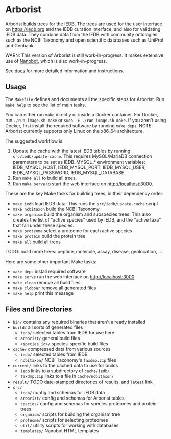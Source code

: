 # Arborist

Arborist builds trees for the IEDB.
The trees are used for the user interface on <https://iedb.org>
and the IEDB curation interface,
and also for validating IEDB data.
They combine data from the IEDB
with community ontologies such as the NCBI Taxonomy
and open scientific databases such as UniProt and Genbank.

WARN: This version of Arborist is still work-in-progress.
It makes extensive use of [Nanobot](https://github.com/ontodev/nanobot.rs),
which is also work-in-progress.

See [docs](./docs/) for more detailed information and instructions.

## Usage

The `Makefile` defines and documents all the specific steps for Arborist.
Run `make help` to see the list of main tasks.

You can either run `make` directly or inside a Docker container.
For Docker, run `./run_image.sh make` or `sudo -E ./run_image.sh make`.
If you aren't using Docker,
first install the required software by running `make deps`.
NOTE: Arborist currently supports only Linux on the x86_64 architecture.

The suggested workflow is:

1. Update the cache with the latest IEDB tables
  by running `src/iedb/update-cache`.
  This requires MySQL/MariaDB connection parameters to be set
  as IEDB_MYSQL_* environment variables:
  IEDB_MYSQL_HOST,
  IEDB_MYSQL_PORT,
  IEDB_MYSQL_USER,
  IEDB_MYSQL_PASSWORD,
  IEDB_MYSQL_DATABASE.
2. Run `make all` to build all trees.
3. Run `make serve` to start the web interface on <http://localhost:3000>.

These are the key Make tasks for building trees,
in their dependency order:

- `make iedb` load IEDB data:
  This runs the `src/iedb/update-cache` script
- `make ncbitaxon` build the NCBI Taxonomy
- `make organism` build the organism and subspecies trees:
  This also creates the list of "active species" used by IEDB,
  and the "active taxa" that fall under these species.
- `make proteome` select a proteome for each active species
- `make protein` build the protein tree
- `make all` build all trees

TODO: build more trees: peptide, molecule, assay, disease, geolocation, ...

Here are some other important Make tasks:

- `make deps` install required software
- `make serve` run the web interface on <http://localhost:3000>
- `make clean` remove all build files
- `make clobber` remove all generated files
- `make help` print this message


## Files and Directories

- `bin/` contains any required binaries that aren't already installed
- `build/` all sorts of generated files
  - `iedb/` selected tables from IEDB for use here
  - `arborist/` general build files
  - `<species_id>/` species-specific build files
- `cache/` compressed data from various sources
  - `iedb/` selected tables from IEDB
  - `ncbitaxon/` NCBI Taxonomy's `taxdmp.zip` files
- `current/` links to the cached data to use for builds
  - `iedb` links to a subdirectory of `cache/iedb/`
  - `taxdmp.zip` links to a file in `cache/ncbitaxon/`
- `result/` TODO date-stamped directories of results, and `latest` link
- `src/`
  - `iedb/` config and schemas for IEDB data
  - `arborist/` config and schemas for Arborist tables
  - `species/` config and schemas for species proteomes and protein trees
  - `organism/` scripts for building the organism tree
  - `proteome/` scripts for selecting proteomes
  - `util/` utility scripts for working with databases
  - `templates/` Nanobot HTML templates
